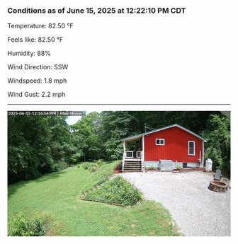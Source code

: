 ### Conditions as of June 15, 2025 at 12:22:10 PM CDT 

Temperature: 82.50 &deg;F

Feels like: 82.50 &deg;F

Humidity: 88%

Wind Direction: SSW

Windspeed: 1.8 mph

Wind Gust: 2.2 mph

---

<img src="./images/latest.jpeg"/>

